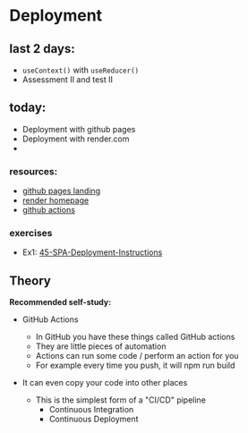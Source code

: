# Deployment

## last 2 days:

- `useContext()` with `useReducer()`
- Assessment II and test II

## today:

- Deployment with github pages
- Deployment with render.com
-

### resources:

- [github pages landing](https://pages.github.com/)
- [render homepage](https://render.com/)
- [github actions](https://github.com/features/actions)

### exercises

- Ex1: [45-SPA-Deployment-Instructions](https://classroom.github.com/a/_3Ak4mrz)

## Theory

**Recommended self-study:** 

- GitHub Actions
    - In GitHub you have these things called GitHub actions
    - They are little pieces of automation
    - Actions can run some code / perform an action for you
    - For example every time you push, it will npm run build

- It can even copy your code into other places
    - This is the simplest form of a "CI/CD" pipeline
        - Continuous Integration
        - Continuous Deployment
